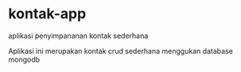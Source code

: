 # kontak-app
aplikasi penyimpananan kontak sederhana

Aplikasi ini merupakan kontak crud sederhana menggukan database mongodb
